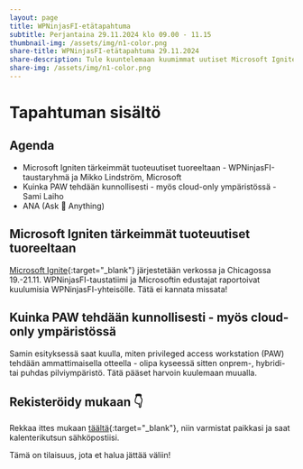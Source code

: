 ```yaml
---
layout: page
title: WPNinjasFI-etätapahtuma
subtitle: Perjantaina 29.11.2024 klo 09.00 - 11.15
thumbnail-img: /assets/img/n1-color.png
share-title: WPNinjasFI-etätapahtuma 29.11.2024
share-description: Tule kuuntelemaan kuumimmat uutiset Microsoft Ignitestä! Lisäksi Sami Laiho kertoo, Kuinka PAW tehdään kunnollisesti - myös cloud-only ympäristössä. 
share-img: /assets/img/n1-color.png
--- 
```

# Tapahtuman sisältö
## Agenda
- Microsoft Igniten tärkeimmät tuoteuutiset tuoreeltaan - WPNinjasFI-taustaryhmä ja Mikko Lindström, Microsoft 
- Kuinka PAW tehdään kunnollisesti - myös cloud-only ympäristössä - Sami Laiho
- ANA (Ask 🥷 Anything)

## Microsoft Igniten tärkeimmät tuoteuutiset tuoreeltaan
[Microsoft Ignite](https://ignite.microsoft.com/){:target="_blank"} järjestetään verkossa ja Chicagossa 19.-21.11. WPNinjasFI-taustatiimi ja Microsoftin edustajat raportoivat kuulumisia WPNinjasFI-yhteisölle. Tätä ei kannata missata!

## Kuinka PAW tehdään kunnollisesti - myös cloud-only ympäristössä
Samin esityksessä saat kuulla, miten privileged access workstation (PAW) tehdään ammattimaisella otteella - olipa kyseessä sitten onprem-, hybridi- tai puhdas pilviympäristö. Tätä pääset harvoin kuulemaan muualla.

## Rekisteröidy mukaan 👇
Rekkaa ittes mukaan [täältä](https://events.teams.microsoft.com/event/d55ab485-7113-4e22-8302-2d5778567549@84dc9e35-ee96-4291-9726-fad8009fb935){:target="_blank"}, niin varmistat paikkasi ja saat kalenterikutsun sähköpostiisi. 

Tämä on tilaisuus, jota et halua jättää väliin!

